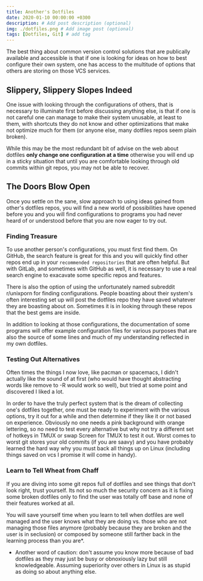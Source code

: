 ```yaml
---
title: Another's Dotfiles
date: 2020-01-10 00:00:00 +0300
description: # Add post description (optional)
img: ./dotfiles.png # Add image post (optional)
tags: [Dotfiles, Git] # add tag
---
```


The best thing about common version control solutions that are publically available and accessible is that 
if one is looking for ideas on how to best configure their own system, one has access to the multitude of 
options that others are storing on those VCS services. 

## Slippery, Slippery Slopes Indeed

One issue with looking through the configurations of others, that is necessary to illuminate first before 
discussing anything else, is that if one is not careful one can manage to make their system unusable, at
least to them, with shortcuts they do not know and other optimizations that make not optimize much for 
them (or anyone else, many dotfiles repos seem plain broken). 

While this may be the most redundant bit of advise on the web about dotfiles **only change one configuration at a time**
otherwise you will end up in a sticky situation that until you are comfortable looking through old commits within git 
repos, you may not be able to recover. 

## The Doors Blow Open
Once you settle on the sane, slow approach to using ideas gained from other's dotfiles repos, you will find a new world 
of possibilities have opened before you and you will find configurations to programs you had never heard of or understood 
before that you are now eager to try out. 

### Finding Treasure
To use another person's configurations, you must first find them. On GitHub, the search feature is great for this and you
will quickly find other repos end up in your `recommended repositories` that are often helpful. But with GitLab, and sometimes
with GitHub as well, it is necessary to use a real search engine to exacavate some specific repos and features. 

There is also the option of using the unfortunately named subreddit r/unixporn for finding configurations. People boasting
about their system's often interesting set up will post the dotfiles repo they have saved whatever they are boasting about 
on. Sometimes it is in looking through these repos that the best gems are inside. 

In addition to looking at those configurations, the documentation of some programs will offer example configuration files
for various purposes that are also the source of some lines and much of my understanding reflected in my own dotfiles. 

### Testing Out Alternatives
Often times the things I now love, like pacman or spacemacs, I didn't actually like the sound of at first (who would 
have thought abstracting words like remove to -R would work so well), but tried at some point and discovered I liked a 
lot. 

In order to have the truly perfect system that is the dream of collecting one's dotfiles together, one must be ready to 
experiment with the various options, try it out for a while and then determine if they like it or not based on experience.
Obviously no one needs a pink background with orange lettering, so no need to test every alternative but why not try a 
different set of hotkeys in TMUX or swap Screen for TMUX to test it out. Worst comes to worst git stores your old commits (if you are saavy)
and you have probably learned the hard way why you must back all things up on Linux (including things saved on vcs I promise it will come in handy). 

### Learn to Tell Wheat from Chaff
If you are diving into some git repos full of dotfiles and see things that don't look right, trust yourself. Its not so
much the security concern as it is fixing some broken dotfiles only to find the user was totally off base and none of their 
features worked at all. 

You will save yourself time when you learn to tell when dotfiles are well managed and the user knows what they are doing 
vs. those who are not managing those files anymore (probably because they are broken and the user is in seclusion) or 
composed by someone still farther back in the learning process than you are*.



* Another word of caution: don't assume you know more because of bad dotfiles as they may just be busy or obnoxiously 
lazy but still knowledgeable. Assuming superiority over others in Linux is as stupid as doing so about anything else.  